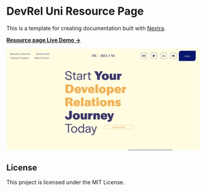 # DevRel Uni Resource Page

This is a template for creating documentation built with [Nextra](https://nextra.site).

[**Resource page Live Demo →**](https://dru-resources.vercel.app)

[![](.github/screenshot.png)](https://devreluni.com)


## License

This project is licensed under the MIT License.
